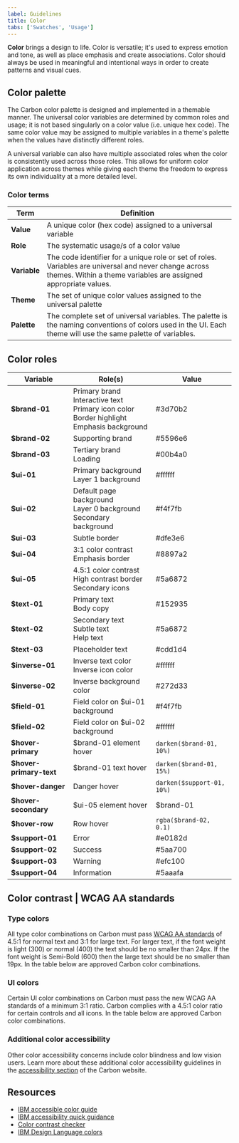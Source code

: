 ```yaml
---
label: Guidelines
title: Color
tabs: ['Swatches', 'Usage']
---
```


<page-intro>**Color** brings a design to life. Color is versatile; it's used to express emotion and tone, as well as place emphasis and create associations. Color should always be used in meaningful and intentional ways in order to create patterns and visual cues.</page-intro>

## Color palette

The Carbon color palette is designed and implemented in a themable manner. The universal color variables are determined by common roles and usage; it is not based singularly on a color value (i.e. unique hex code). The same color value may be assigned to multiple variables in a theme's palette when the values have distinctly different roles.

A universal variable can also have multiple associated roles when the color is consistently used across those roles. This allows for uniform color application across themes while giving each theme the freedom to express its own individuality at a more detailed level.

### Color terms

| Term         | Definition                                                                                                                                                               |
| ------------ | ------------------------------------------------------------------------------------------------------------------------------------------------------------------------ |
| **Value**    | A unique color (hex code) assigned to a universal variable                                                                                                               |
| **Role**     | The systematic usage/s of a color value                                                                                                                                  |
| **Variable** | The code identifier for a unique role or set of roles. Variables are universal and never change across themes. Within a theme variables are assigned appropriate values. |
| **Theme**    | The set of unique color values assigned to the universal palette                                                                                                         |
| **Palette**  | The complete set of universal variables. The palette is the naming conventions of colors used in the UI. Each theme will use the same palette of variables.              |

## Color roles

| Variable                | Role(s)                                                                                                            | Value                                                       |
| ----------------------- | ------------------------------------------------------------------------------------------------------------------ | ----------------------------------------------------------- |
| **$brand-01**           | Primary brand <br /> Interactive text <br /> Primary icon color <br /> Border highlight <br /> Emphasis background | <color-block showhex="true" size="xs">#3d70b2</color-block> |
| **$brand-02**           | Supporting brand                                                                                                   | <color-block showhex="true" size="xs">#5596e6</color-block> |
| **$brand-03**           | Tertiary brand <br /> Loading                                                                                      | <color-block showhex="true" size="xs">#00b4a0</color-block> |
| **$ui-01**              | Primary background <br /> Layer 1 background                                                                       | <color-block showhex="true" size="xs">#ffffff</color-block> |
| **$ui-02**              | Default page background <br /> Layer 0 background <br /> Secondary background                                      | <color-block showhex="true" size="xs">#f4f7fb</color-block> |
| **$ui-03**              | Subtle border                                                                                                      | <color-block showhex="true" size="xs">#dfe3e6</color-block> |
| **$ui-04**              | 3:1 color contrast <br /> Emphasis border                                                                          | <color-block showhex="true" size="xs">#8897a2</color-block> |
| **$ui-05**              | 4.5:1 color contrast <br /> High contrast border <br /> Secondary icons                                            | <color-block showhex="true" size="xs">#5a6872</color-block> |
| **$text-01**            | Primary text <br /> Body copy                                                                                      | <color-block showhex="true" size="xs">#152935</color-block> |
| **$text-02**            | Secondary text <br /> Subtle text <br /> Help text                                                                 | <color-block showhex="true" size="xs">#5a6872</color-block> |
| **$text-03**            | Placeholder text                                                                                                   | <color-block showhex="true" size="xs">#cdd1d4</color-block> |
| **$inverse-01**         | Inverse text color <br /> Inverse icon color                                                                       | <color-block showhex="true" size="xs">#ffffff</color-block> |
| **$inverse-02**         | Inverse background color                                                                                           | <color-block showhex="true" size="xs">#272d33</color-block> |
| **$field-01**           | Field color on $ui-01 background                                                                                   | <color-block showhex="true" size="xs">#f4f7fb</color-block> |
| **$field-02**           | Field color on $ui-02 background                                                                                   | <color-block showhex="true" size="xs">#ffffff</color-block> |
| **$hover-primary**      | $brand-01 element hover                                                                                            | `darken($brand-01, 10%)`                                    |
| **$hover-primary-text** | $brand-01 text hover                                                                                               | `darken($brand-01, 15%)`                                    |
| **$hover-danger**       | Danger hover                                                                                                       | `darken($support-01, 10%)`                                  |
| **$hover-secondary**    | $ui-05 element hover                                                                                               | $brand-01                                                   |
| **$hover-row**          | Row hover                                                                                                          | `rgba($brand-02, 0.1)`                                      |
| **$support-01**         | Error                                                                                                              | <color-block showhex="true" size="xs">#e0182d</color-block> |
| **$support-02**         | Success                                                                                                            | <color-block showhex="true" size="xs">#5aa700</color-block> |
| **$support-03**         | Warning                                                                                                            | <color-block showhex="true" size="xs">#efc100</color-block> |
| **$support-04**         | Information                                                                                                        | <color-block showhex="true" size="xs">#5aaafa</color-block> |

## Color contrast | WCAG AA standards

### Type colors

<p>All type color combinations on Carbon must pass <a href="https://www.w3.org/TR/UNDERSTANDING-WCAG20/visual-audio-contrast-contrast.html" target=blank>WCAG AA standards</a> of 4.5:1 for normal text and 3:1 for large text. For larger text, if the font weight is light (300) or normal (400) the text should be no smaller than 24px. If the font weight is Semi-Bold (600) then the large text should be no smaller than 19px. In the table below are approved Carbon color combinations.</p>

<div data-insert-component="ColorContrast"></div>

### UI colors

Certain UI color combinations on Carbon must pass the new WCAG AA standards of a minimum 3:1 ratio. Carbon complies with a 4.5:1 color ratio for certain controls and all icons. In the table below are approved Carbon color combinations.

<div data-insert-component="UIColorContrast"></div>

### Additional color accessibility

Other color accessibility concerns include color blindness and low vision users. Learn more about these additional color accessibility guidelines in the [accessibility section](http://carbondesignsystem.com/guidelines/accessibility/color) of the Carbon website.

## Resources

- <a href="https://www.w3.org/TR/UNDERSTANDING-WCAG20/visual-audio-contrast-contrast.html" target=blank>IBM accessible color guide</a>
- <a href="https://w3.ibm.com/able/devtest/quick/" target=blank>IBM accessibility quick guidance</a>
- <a href="https://marijohannessen.github.io/color-contrast-checker/" target=blank>Color contrast checker</a>
- <a href="https://www.ibm.com/design/language/resources/color-library" target=blank>IBM Design Language colors</a>
